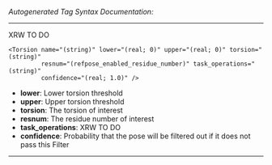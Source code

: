_Autogenerated Tag Syntax Documentation:_

---
XRW TO DO

```
<Torsion name="(string)" lower="(real; 0)" upper="(real; 0)" torsion="(string)"
         resnum="(refpose_enabled_residue_number)" task_operations="(string)"
         confidence="(real; 1.0)" />
```

-   **lower**: Lower torsion threshold
-   **upper**: Upper torsion threshold
-   **torsion**: The torsion of interest
-   **resnum**: The residue number of interest
-   **task_operations**: XRW TO DO
-   **confidence**: Probability that the pose will be filtered out if it does not pass this Filter

---
